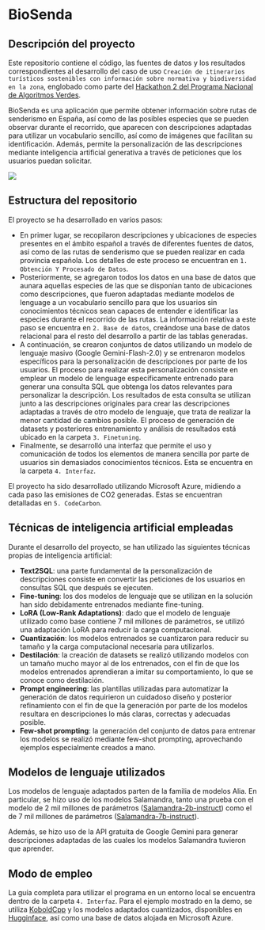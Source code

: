 # BioSenda

## Descripción del proyecto

Este repositorio contiene el código, las fuentes de datos y los resultados correspondientes al desarrollo del caso de uso `Creación de itinerarios turísticos sostenibles con información sobre normativa y biodiversidad en la zona`, englobado como parte del [Hackathon 2 del Programa Nacional de Algoritmos Verdes](https://algoritmosverdes.gob.es/es/hackathon/hackathon-energia-hidropredictiva).

BioSenda es una aplicación que permite obtener información sobre rutas de senderismo en España, así como de las posibles especies que se pueden observar durante el recorrido, que aparecen con descripciones adaptadas para utilizar un vocabulario sencillo, así como de imágenes que facilitan su identificación. Además, permite la personalización de las descripciones mediante inteligencia artificial generativa a través de peticiones que los usuarios puedan solicitar.

![](demo.gif)

## Estructura del repositorio

El proyecto se ha desarrollado en varios pasos:

- En primer lugar, se recopilaron descripciones y ubicaciones de especies presentes en el ámbito español a través de diferentes fuentes de datos, así como de las rutas de senderismo que se pueden realizar en cada provincia española. Los detalles de este proceso se encuentran en `1. Obtención Y Procesado de Datos`.
- Posteriormente, se agregaron todos los datos en una base de datos que aunara aquellas especies de las que se disponían tanto de ubicaciones como descripciones, que fueron adaptadas mediante modelos de lenguage a un vocabulario sencillo para que los usuarios sin conocimientos técnicos sean capaces de entender e identificar las especies durante el recorrido de las rutas. La información relativa a este paso se encuentra en `2. Base de datos`, creándose una base de datos relacional para el resto del desarrollo a partir de las tablas generadas.
- A continuación, se crearon conjuntos de datos utilizando un modelo de lenguaje masivo (Google Gemini-Flash-2.0) y se entrenaron modelos específicos para la personalización de descripciones por parte de los usuarios. El proceso para realizar esta personalización consiste en emplear un modelo de lenguage específicamente entrenado para generar una consulta SQL que obtenga los datos relevantes para personalizar la descripción. Los resultados de esta consulta se utilizan junto a las descripciones originales para crear las descripciones adaptadas a través de otro modelo de lenguaje, que trata de realizar la menor cantidad de cambios posible. El proceso de generación de datasets y posteriores entrenamiento y análisis de resultados está ubicado en la carpeta `3. Finetuning`.
- Finalmente, se desarrolló una interfaz que permite el uso y comunicación de todos los elementos de manera sencilla por parte de usuarios sin demasiados conocimientos técnicos. Esta se encuentra en la carpeta `4. Interfaz`.

El proyecto ha sido desarrollado utilizando Microsoft Azure, midiendo a cada paso las emisiones de CO2 generadas. Estas se encuentran detalladas en `5. CodeCarbon`.

## Técnicas de inteligencia artificial empleadas

Durante el desarrollo del proyecto, se han utilizado las siguientes técnicas propias de inteligencia artificial:

- **Text2SQL**: una parte fundamental de la personalización de descripciones consiste en convertir las peticiones de los usuarios en consultas SQL que después se ejecuten.
- **Fine-tuning**: los dos modelos de lenguaje que se utilizan en la solución han sido debidamente entrenados mediante fine-tuning.
- **LoRA (Low-Rank Adaptations)**: dado que el modelo de lenguaje utilizado como base contiene 7 mil millones de parámetros, se utilizó una adaptación LoRA para reducir la carga computacional.
- **Cuantización**: los modelos entrenados se cuantizaron para reducir su tamaño y la carga computacional necesaria para utilizarlos.
- **Destilación**: la creación de datasets se realizó utilizando modelos con un tamaño mucho mayor al de los entrenados, con el fin de que los modelos entrenados aprendieran a imitar su comportamiento, lo que se conoce como destilación.
- **Prompt engineering**: las plantillas utilizadas para automatizar la generación de datos requirieron un cuidadoso diseño y posterior refinamiento con el fin de que la generación por parte de los modelos resultara en descripciones lo más claras, correctas y adecuadas posible.
- **Few-shot prompting**: la generación del conjunto de datos para entrenar los modelos se realizó mediante few-shot prompting, aprovechando ejemplos especialmente creados a mano.

## Modelos de lenguaje utilizados

Los modelos de lenguaje adaptados parten de la familia de modelos Alia. En particular, se hizo uso de los modelos Salamandra, tanto una prueba con el modelo de 2 mil millones de parámetros ([Salamandra-2b-instruct](https://huggingface.co/BSC-LT/salamandra-2b-instruct)) como el de 7 mil millones de parámetros ([Salamandra-7b-instruct](https://huggingface.co/BSC-LT/salamandra-7b-instruct)).

Además, se hizo uso de la API gratuita de Google Gemini para generar descripciones adaptadas de las cuales los modelos Salamandra tuvieron que aprender.

## Modo de empleo

La guía completa para utilizar el programa en un entorno local se encuentra dentro de la carpeta `4. Interfaz`. Para el ejemplo mostrado en la demo, se utiliza [KoboldCpp](https://github.com/LostRuins/koboldcpp) y los modelos adaptados cuantizados, disponibles en [Hugginface](https://huggingface.co/alberalm), así como una base de datos alojada en Microsoft Azure.